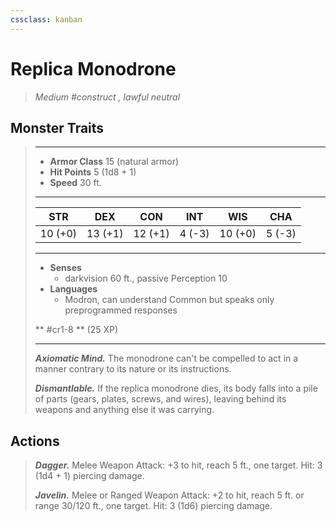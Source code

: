 ```yaml
---
cssclass: kanban
---
```


# Replica Monodrone
>*Medium #construct , lawful neutral*
## Monster Traits
>___
>- **Armor Class** 15 (natural armor)
>- **Hit Points** 5 (1d8 + 1)
>- **Speed** 30 ft.
>___
>|STR|DEX|CON|INT|WIS|CHA|
>|:---:|:---:|:---:|:---:|:---:|:---:|
>|10 (+0)|13 (+1)|12 (+1)|4 (-3)|10 (+0)|5 (-3)|
>___
>- **Senses**
>	 - darkvision 60 ft., passive Perception 10
>- **Languages**
>	 - Modron, can understand Common but speaks only preprogrammed responses
>
> ** #cr1-8 ** (25 XP)
>___
>***Axiomatic Mind.*** The monodrone can't be compelled to act in a manner contrary to its nature or its instructions.  
>
>***Dismantlable.*** If the replica monodrone dies, its body falls into a pile of parts (gears, plates, screws, and wires), leaving behind its weapons and anything else it was carrying.  
>
## Actions
>***Dagger.*** Melee Weapon Attack: +3 to hit, reach 5 ft., one target. Hit: 3 (1d4 + 1) piercing damage.  
>
>***Javelin.*** Melee  or Ranged Weapon Attack: +2 to hit, reach 5 ft. or range 30/120 ft., one target. Hit: 3 (1d6) piercing damage.